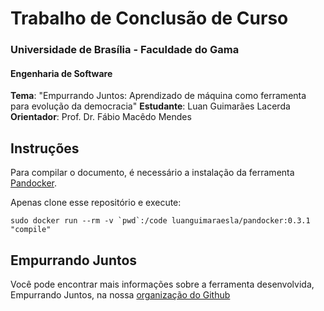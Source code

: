 # Trabalho de Conclusão de Curso

### Universidade de Brasília - Faculdade do Gama
#### Engenharia de Software

**Tema**: "Empurrando Juntos: Aprendizado de máquina como ferramenta para evolução da democracia"
**Estudante**: Luan Guimarães Lacerda
**Orientador**: Prof. Dr. Fábio Macêdo Mendes

## Instruções

Para compilar o documento, é necessário a instalação da ferramenta [Pandocker](https://github.com/luanguimaraesla/pandocker).

Apenas clone esse repositório e execute:

```
sudo docker run --rm -v `pwd`:/code luanguimaraesla/pandocker:0.3.1 "compile"
```

## Empurrando Juntos

Você pode encontrar mais informações sobre a ferramenta desenvolvida, Empurrando Juntos, na nossa [organização do Github](https://github.com/ejplatform/)
